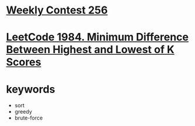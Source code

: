 # [Weekly Contest 256](https://leetcode.com/contest/weekly-contest-256)


# [LeetCode 1984. Minimum Difference Between Highest and Lowest of K Scores](https://leetcode.com/problems/minimum-difference-between-highest-and-lowest-of-k-scores/)


# keywords
- sort 
- greedy 
- brute-force 
